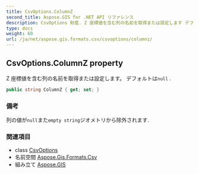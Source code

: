 ```yaml
---
title: CsvOptions.ColumnZ
second_title: Aspose.GIS for .NET API リファレンス
description: CsvOptions 財産. Z 座標値を含む列の名前を取得または設定します デフォルトはnull .
type: docs
weight: 60
url: /ja/net/aspose.gis.formats.csv/csvoptions/columnz/
---
```

## CsvOptions.ColumnZ property

Z 座標値を含む列の名前を取得または設定します。 デフォルトは`null` .

```csharp
public string ColumnZ { get; set; }
```

### 備考

列の値が`null`また`empty string`ジオメトリから除外されます.

### 関連項目

* class [CsvOptions](../)
* 名前空間 [Aspose.Gis.Formats.Csv](../../csvoptions/)
* 組み立て [Aspose.GIS](../../../)


